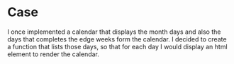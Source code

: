 # Case
I once implemented a calendar that displays the month days and also the days that completes the edge weeks form the calendar. I decided to create a function that lists those days, so that for each day I would display an html element to render the calendar.